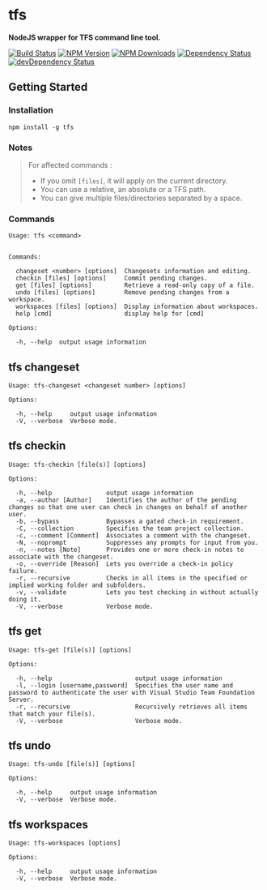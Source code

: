 # tfs
**NodeJS wrapper for TFS command line tool.**

[![Build Status](https://travis-ci.org/ivangabriele/tfs.svg?branch=master)](https://travis-ci.org/ivangabriele/tfs)
[![NPM Version](https://img.shields.io/npm/v/tfs.svg?style=flat)](https://www.npmjs.org/package/tfs)
[![NPM Downloads](https://img.shields.io/npm/dm/tfs.svg?style=flat)](https://www.npmjs.org/package/tfs)
[![Dependency Status](https://david-dm.org/ivangabriele/tfs.svg)](https://david-dm.org/ivangabriele/tfs)
[![devDependency Status](https://david-dm.org/ivangabriele/tfs/dev-status.svg)](https://david-dm.org/ivangabriele/tfs#info=devDependencies)

## Getting Started

### Installation

    npm install -g tfs

### Notes

> For affected commands :
> - If you omit `[files]`, it will apply on the current directory.
> - You can use a relative, an absolute or a TFS path.
> - You can give multiple files/directories separated by a space.

### Commands

    Usage: tfs <command>


    Commands:

      changeset <number> [options]  Changesets information and editing.
      checkin [files] [options]     Commit pending changes.
      get [files] [options]         Retrieve a read-only copy of a file.
      undo [files] [options]        Remove pending changes from a workspace.
      workspaces [files] [options]  Display information about workspaces.
      help [cmd]                    display help for [cmd]

    Options:

      -h, --help  output usage information

## tfs changeset

    Usage: tfs-changeset <changeset number> [options]

    Options:

      -h, --help     output usage information
      -V, --verbose  Verbose mode.

## tfs checkin

    Usage: tfs-checkin [file(s)] [options]

    Options:

      -h, --help               output usage information
      -a, --author [Author]    Identifies the author of the pending changes so that one user can check in changes on behalf of another user.
      -b, --bypass             Bypasses a gated check-in requirement.
      -C, --collection         Specifies the team project collection.
      -c, --comment [Comment]  Associates a comment with the changeset.
      -N, --noprompt           Suppresses any prompts for input from you.
      -n, --notes [Note]       Provides one or more check-in notes to associate with the changeset.
      -o, --override [Reason]  Lets you override a check-in policy failure.
      -r, --recursive          Checks in all items in the specified or implied working folder and subfolders.
      -v, --validate           Lets you test checking in without actually doing it.
      -V, --verbose            Verbose mode.

## tfs get

    Usage: tfs-get [file(s)] [options]

    Options:

      -h, --help                       output usage information
      -l, --login [username,password]  Specifies the user name and password to authenticate the user with Visual Studio Team Foundation Server.
      -r, --recursive                  Recursively retrieves all items that match your file(s).
      -V, --verbose                    Verbose mode.

## tfs undo

    Usage: tfs-undo [file(s)] [options]

    Options:

      -h, --help     output usage information
      -V, --verbose  Verbose mode.

## tfs workspaces

    Usage: tfs-workspaces [options]

    Options:

      -h, --help     output usage information
      -V, --verbose  Verbose mode.
